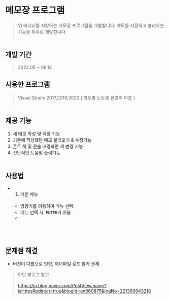 # 메모장 프로그램
> Vi 에디터를 지향하는 메모장 프로그램을 개발합니다. 
> 메모를 저장하고 불러오는 기능을 위주로 개발합니다. 
<br></br>
## 개발 기간
> 2022.05 ~ 06.14
## 사용한 프로그램
> Visual Studio 2017,2019,2022 ( 학우별 노트북 환경이 다름 )
<br></br>
## 제공 기능
  1. 새 메모 작성 및 저장 기능
  2. 기존에 작성했던 메모 불러오기 & 수정기능
  3. 폰트 색 및 콘솔 배경화면 색 변경 기능
  4. 전반적인 도움말 출력기능
<br></br>
## 사용법
* 1. 메인 메뉴 
  <br></br>
  * 방향키를 이용하여 메뉴 선택. 
  * 메뉴 선택 시, `ENTER`키 이용
  * 
> 
<br></br>
## 문제점 해결 
* 버전이 다름으로 인한, 헤더파일 로드 불가 문제 
> 하단 블로그 참고 <br></br>
https://m.blog.naver.com/PostView.naver?isHttpsRedirect=true&blogId=an060875&logNo=221369843218
